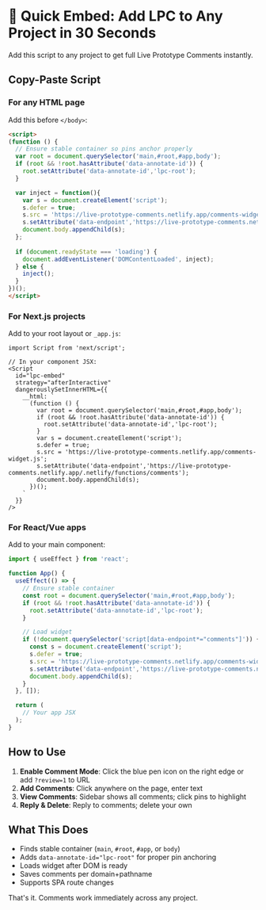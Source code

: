 # 🚀 Quick Embed: Add LPC to Any Project in 30 Seconds

Add this script to any project to get full Live Prototype Comments instantly.

## Copy-Paste Script

### For any HTML page
Add this before `</body>`:

```html
<script>
(function () {
  // Ensure stable container so pins anchor properly
  var root = document.querySelector('main,#root,#app,body');
  if (root && !root.hasAttribute('data-annotate-id')) {
    root.setAttribute('data-annotate-id','lpc-root');
  }

  var inject = function(){
    var s = document.createElement('script');
    s.defer = true;
    s.src = 'https://live-prototype-comments.netlify.app/comments-widget.js';
    s.setAttribute('data-endpoint','https://live-prototype-comments.netlify.app/.netlify/functions/comments');
    document.body.appendChild(s);
  };
  
  if (document.readyState === 'loading') {
    document.addEventListener('DOMContentLoaded', inject);
  } else {
    inject();
  }
})();
</script>
```

### For Next.js projects
Add to your root layout or `_app.js`:

```tsx
import Script from 'next/script';

// In your component JSX:
<Script
  id="lpc-embed"
  strategy="afterInteractive"
  dangerouslySetInnerHTML={{
    __html: `
      (function () {
        var root = document.querySelector('main,#root,#app,body');
        if (root && !root.hasAttribute('data-annotate-id')) {
          root.setAttribute('data-annotate-id','lpc-root');
        }
        var s = document.createElement('script');
        s.defer = true;
        s.src = 'https://live-prototype-comments.netlify.app/comments-widget.js';
        s.setAttribute('data-endpoint','https://live-prototype-comments.netlify.app/.netlify/functions/comments');
        document.body.appendChild(s);
      })();
    `
  }}
/>
```

### For React/Vue apps
Add to your main component:

```jsx
import { useEffect } from 'react';

function App() {
  useEffect(() => {
    // Ensure stable container
    const root = document.querySelector('main,#root,#app,body');
    if (root && !root.hasAttribute('data-annotate-id')) {
      root.setAttribute('data-annotate-id','lpc-root');
    }

    // Load widget
    if (!document.querySelector('script[data-endpoint*="comments"]')) {
      const s = document.createElement('script');
      s.defer = true;
      s.src = 'https://live-prototype-comments.netlify.app/comments-widget.js';
      s.setAttribute('data-endpoint','https://live-prototype-comments.netlify.app/.netlify/functions/comments');
      document.body.appendChild(s);
    }
  }, []);

  return (
    // Your app JSX
  );
}
```

## How to Use

1. **Enable Comment Mode**: Click the blue pen icon on the right edge or add `?review=1` to URL
2. **Add Comments**: Click anywhere on the page, enter text
3. **View Comments**: Sidebar shows all comments; click pins to highlight
4. **Reply & Delete**: Reply to comments; delete your own

## What This Does

- Finds stable container (`main`, `#root`, `#app`, or `body`)
- Adds `data-annotate-id="lpc-root"` for proper pin anchoring  
- Loads widget after DOM is ready
- Saves comments per domain+pathname
- Supports SPA route changes

That's it. Comments work immediately across any project.
